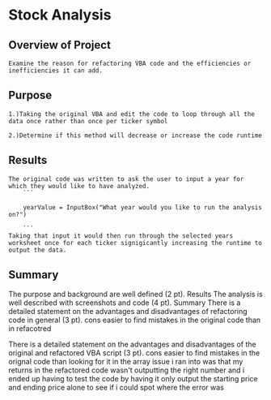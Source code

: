 # Stock Analysis

## Overview of Project

	Examine the reason for refactoring VBA code and the efficiencies or inefficiencies it can add.
  
## Purpose

	1.)Taking the original VBA and edit the code to loop through all the data once rather than once per ticker symbol 
	
	2.)Determine if this method will decrease or increase the code runtime

## Results

	The original code was written to ask the user to input a year for which they would like to have analyzed. 
		```
		
		yearValue = InputBox("What year would you like to run the analysis on?")
		
		```
	Taking that input it would then run through the selected years worksheet once for each ticker signigicantly increasing the runtime to output the data.
	
	
## Summary


The purpose and background are well defined (2 pt).
Results
The analysis is well described with screenshots and code (4 pt).
Summary
There is a detailed statement on the advantages and disadvantages of refactoring code in general (3 pt).
	cons
		easier to find mistakes in the original code than in refacotred
		
There is a detailed statement on the advantages and disadvantages of the original and refactored VBA script (3 pt).
	cons
		easier to find mistakes in the orignal code than looking for it in the array
		issue i ran into was that my returns in the refactored code wasn't outputting the right number and i ended up having to test the code by having it only output the starting price and ending price alone to see if i could spot where the error was
